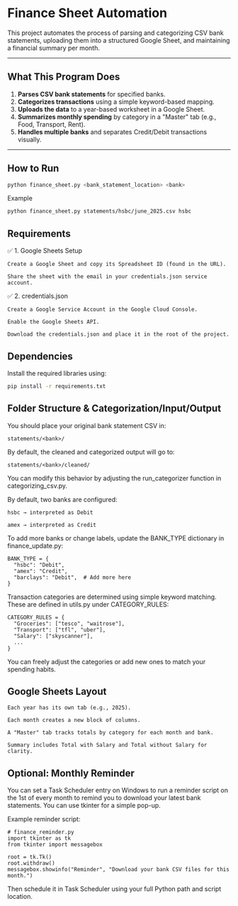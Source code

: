 #  Finance Sheet Automation

This project automates the process of parsing and categorizing CSV bank statements, uploading them into a structured Google Sheet, and maintaining a financial summary per month.

---

##  What This Program Does

1. **Parses CSV bank statements** for specified banks.
2. **Categorizes transactions** using a simple keyword-based mapping.
3. **Uploads the data** to a year-based worksheet in a Google Sheet.
4. **Summarizes monthly spending** by category in a "Master" tab (e.g., Food, Transport, Rent).
5. **Handles multiple banks** and separates Credit/Debit transactions visually.

---

## How to Run

```bash
python finance_sheet.py <bank_statement_location> <bank>
```
Example
```bash
python finance_sheet.py statements/hsbc/june_2025.csv hsbc
```

##  Requirements
✅ 1. Google Sheets Setup

    Create a Google Sheet and copy its Spreadsheet ID (found in the URL).

    Share the sheet with the email in your credentials.json service account.

✅ 2. credentials.json

    Create a Google Service Account in the Google Cloud Console.

    Enable the Google Sheets API.

    Download the credentials.json and place it in the root of the project.

## Dependencies
Install the required libraries using:
```bash
pip install -r requirements.txt
```

##  Folder Structure & Categorization/Input/Output

  You should place your original bank statement CSV in:

    statements/<bank>/

By default, the cleaned and categorized output will go to:

    statements/<bank>/cleaned/

You can modify this behavior by adjusting the run_categorizer function in categorizing_csv.py.

By default, two banks are configured:

    hsbc → interpreted as Debit

    amex → interpreted as Credit

To add more banks or change labels, update the BANK_TYPE dictionary in finance_update.py:

    BANK_TYPE = {
      "hsbc": "Debit",
      "amex": "Credit",
      "barclays": "Debit",  # Add more here
    }

Transaction categories are determined using simple keyword matching. These are defined in utils.py under CATEGORY_RULES:

    CATEGORY_RULES = {
      "Groceries": ["tesco", "waitrose"],
      "Transport": ["tfl", "uber"],
      "Salary": ["skyscanner"],
      ...
    }


You can freely adjust the categories or add new ones to match your spending habits.

##  Google Sheets Layout

    Each year has its own tab (e.g., 2025).

    Each month creates a new block of columns.

    A "Master" tab tracks totals by category for each month and bank.

    Summary includes Total with Salary and Total without Salary for clarity.

##  Optional: Monthly Reminder

You can set a Task Scheduler entry on Windows to run a reminder script on the 1st of every month to remind you to download your latest bank statements. You can use tkinter for a simple pop-up.

Example reminder script:

    # finance_reminder.py
    import tkinter as tk
    from tkinter import messagebox

    root = tk.Tk()
    root.withdraw()
    messagebox.showinfo("Reminder", "Download your bank CSV files for this month.")

Then schedule it in Task Scheduler using your full Python path and script location.

